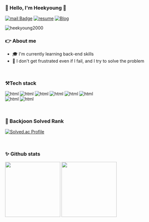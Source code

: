 
### 👋 Hello, I'm Heekyoung 👋
 [![mail Badge](https://img.shields.io/badge/-heekyoung2000@naver.com-03C75A?style=flat&logo=Gmail&logoColor=white&link=mailto:heekyoung2000@naver.com)](mailto:heekyoung2000@naver.com) 
 [![resume](https://img.shields.io/badge/-Portfolio-red?style=flat&logo=ReadMe&logoColor=white&link=https://thorn-sock-33a.notion.site/88ca1e9affc648a8913269a41058dac2?pvs=4)](https://thorn-sock-33a.notion.site/88ca1e9affc648a8913269a41058dac2?pvs=4) 
 [![Blog](https://img.shields.io/badge/-velog-green?style=flat&logo=Velog&logoColor=white&link=https://velog.io/@heekyoung2000/posts)](https://velog.io/@heekyoung2000/posts)

 <p align=left> <img src=https://komarev.com/ghpvc/?username=heekyoung2000 alt=heekyoung2000 /> </p>
 <p align='left'>


### 👉 About me
* 🎓 I'm currently learning back-end skills
* 🐢 I don't get frustrated even if I fail, and I try to solve the problem

<br>

### ⚒Tech stack

![html](https://img.shields.io/badge/HTML5-E34F26?style=flat&logo=html5&logoColor=white)
![html](https://img.shields.io/badge/CSS3-1572B6?style=flat&logo=css3&logoColor=white)
![html](https://img.shields.io/badge/Java-ED8B00?style=flat&logo=openjdk&logoColor=white)
![html](https://img.shields.io/badge/Springboot-6DB33F?style=flat&logo=spring&logoColor=white)
![html](https://img.shields.io/badge/Python-14354C?style=flat&logo=python&logoColor=white)
![html](https://img.shields.io/badge/Flask-000000?style=flat&logo=flask&logoColor=white)
<br>
![html](https://img.shields.io/badge/PostgreSQL-316192?style=flat&logo=postgresql&logoColor=white)
![html](https://img.shields.io/badge/Docker-2496ED?style=flat&logo=postgresql&logoColor=white)

<br>

### 💪 Backjoon Solved Rank
[![Solved.ac Profile](http://mazassumnida.wtf/api/generate_badge?boj=heekyoung2000)](https://solved.ac/heekyoung2000)<br/>

<br>

### ✨ Github stats

<p>
  <img height="180em" src="https://github-readme-stats.vercel.app/api?username=heekyoung2000&show_icons=true&theme=radical">
  <img height="180em" src="https://github-readme-stats.vercel.app/api/top-langs/?username=heekyoung2000&show_icons=true&hide_border=true&title_color=004386&icon_color=004386&layout=compact">

</p>
